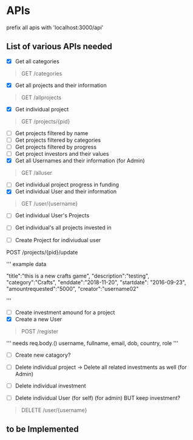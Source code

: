 # APIs

prefix all apis with 'localhost:3000/api'



## List of various APIs needed

- [x] Get all categories

> GET /categories

- [x] Get all projects and their information

> GET /allprojects

- [x] Get individual project

> GET /projects/{pid} 

- [ ] Get projects filtered by name
- [ ] Get projects filtered by categories
- [ ] Get projects filtered by progress
- [ ] Get project investors and their values
- [x] Get all Usernames and their information (for Admin)

> GET /alluser

- [ ] Get individual project progress in funding
- [x] Get individual User and their information

> GET /user/{username}

- [ ] Get individual User's Projects
- [ ] Get individual's all projects invested in

- [ ] Create Project for indiviudual user

POST /projects/{pid}/update

'''
example data

"title":"this is a new crafts game",
"description":"testing",
"category":"Crafts",
"enddate":"2018-11-20",
"startdate": "2016-09-23",
"amountrequested":"5000",
"creator":"username02"

'''

- [ ] Create investment amound for a project
- [x] Create a new User

> POST /register

'''
needs req.body.() username, fullname, email, dob, country, role
'''

- [ ] Create new catagory?

- [ ] Delete individual project -> Delete all related investments as well (for Admin)
- [ ] Delete individual investment
- [ ] Delete individual User (for self) (for admin) BUT keep investment?

> DELETE /user/{username}


## to be Implemented



